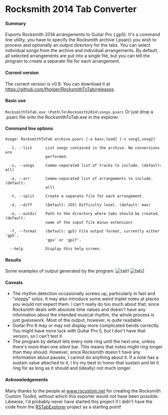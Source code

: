# Rocksmith 2014 Tab Converter

#### Summary
Exports Rocksmith 2014 arrangements to Guitar Pro (.gp5). It's a command line utility, you have to specify the Rocksmith archive (.psarc) you wish to process and optionally an output directory for the tabs. You can select individual songs from the archive and individual arrangements. By default, all selected arrangements are put into a single file, but you can tell the program to create a separate file for each arrangement.

#### Current version
The current version is v0.9. You can download it at https://github.com/fholger/RocksmithToTab/releases.

#### Basic use

`RocksmithToTab.exe \Path\To\Rocksmith2014\songs.psarc`
Or just drop a .psarc file onto the RocksmithToTab.exe in the explorer.

#### Command line options
```
Usage: RocksmithToTab archive.psarc [-a bass,lead] [-s song1,song2]

  -l, --list      List songs contained in the archive. No conversions are 
                  performed.

  -s, --songs     Comma-separated list of tracks to include. (default: all)

  -a, --arr       Comma-separated list of arrangements to include. (default: 
                  all)

  -t, --split     Create a separate file for each arrangement.

  -d, --diff      (Default: 255) Difficulty level. (default: max)

  -o, --outdir    Path to the directory where tabs should be created. (default:
                  name of the input file minus extension)

  -f, --format    (Default: gp5) File output format, currently either 'gp5', 
                  'gpx' or 'gpif'.

  --help          Display this help screen.

```

#### Results
Some examples of output generated by the program:
![tab1][tab1]
![tab2][tab2]

#### Caveats
* The rhythm detection occasionally screws up, particularly in fast and "sloppy" solos. It may also introduce some weird triplet notes at places you would not expect them. I can't really do too much about that; since Rocksmith deals with absolute time values and doesn't have any information about the intended musical rhythm, the whole process is just guesswork. Most of the output, however, is quite readable.
* Guitar Pro 6 may or may not display more complicated bends correctly. You might have more luck with Guitar Pro 5, but I don't have that version, so I can't test it.
* The program by default lets every note ring until the next one, unless there's more than one silent bar. This means that notes might ring longer than they should. However, since Rocksmith doesn't have any information about pauses, I cannot do anything about it. If a note has a sustain value attached to it, I try my best to honor that sustain and let it ring for as long as it should and (ideally) not much longer.

#### Acknowledgements
Many thanks to the people at www.rscustom.net for creating the Rocksmith Custom Toolkit, without which this exporter would not have been possible. Likewise, I'd probably never have started this project if I didn't have the code from the [RSTabExplorer](https://github.com/andulv/RSTabExplorer) project as a starting point!

[tab1]: https://github.com/fholger/RocksmithToTab/blob/master/pics/sample1.jpg
[tab2]: https://github.com/fholger/RocksmithToTab/blob/master/pics/sample2.jpg

